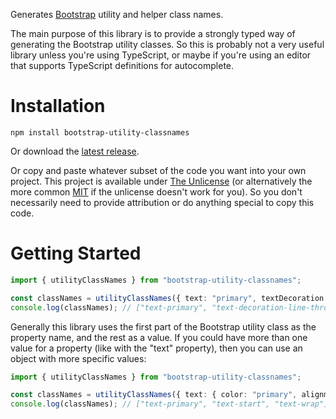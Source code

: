 Generates [Bootstrap](https://getbootstrap.com/) utility and helper class names.

The main purpose of this library is to provide a strongly typed way of generating the Bootstrap utility classes. So this is probably not a very useful library unless you're using TypeScript, or maybe if you're using an editor that supports TypeScript definitions for autocomplete.

# Installation

```shell
npm install bootstrap-utility-classnames
```

Or download the [latest release](https://github.com/22222/bootstrap-utility-classnames/releases/latest).

Or copy and paste whatever subset of the code you want into your own project. This project is available under [The Unlicense](UNLICENSE) (or alternatively the more common [MIT](LICENSE) if the unlicense doesn't work for you). So you don't necessarily need to provide attribution or do anything special to copy this code.

# Getting Started

```typescript
import { utilityClassNames } from "bootstrap-utility-classnames";

const classNames = utilityClassNames({ text: "primary", textDecoration: "line-through", bg: "light", m: 3, p: 3 });
console.log(classNames); // ["text-primary", "text-decoration-line-through", "bg-light", "m-3", "p-3"]
```

Generally this library uses the first part of the Bootstrap utility class as the property name, and the rest as a value. If you could have more than one value for a property (like with the "text" property), then you can use an object with more specific values:

```typescript
import { utilityClassNames } from "bootstrap-utility-classnames";

const classNames = utilityClassNames({ text: { color: "primary", alignment: "start", wrap: true } });
console.log(classNames); // ["text-primary", "text-start", "text-wrap"]
```
